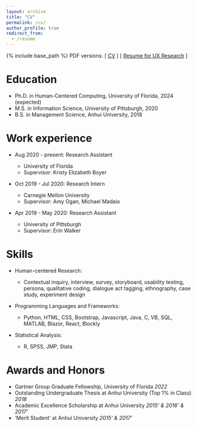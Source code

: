 ```yaml
---
layout: archive
title: "CV"
permalink: /cv/
author_profile: true
redirect_from:
  - /resume
---
```

<script src="https://www.w3counter.com/tracker.js?id=129746"></script>
{% include base_path %}
PDF versions: \[ [CV](https://txiaoyi.com/files/Xiaoyi_Tian_CV_20221231.pdf) \] \[ [Resume for UX Research](https://txiaoyi.com/files/Xiaoyi_Tian_UX_resume_Oct2022.pdf) \] 

Education
======
* Ph.D. in Human-Centered Computing, University of Florida, 2024 (expected)
* M.S. in Information Science, University of Pittsburgh, 2020
* B.S. in Management Science, Anhui University, 2018

Work experience
======
* Aug 2020 - present: Research Assistant
  * University of Florida
  * Supervisor: Kristy Elizabeth Boyer

* Oct 2019 - Jul 2020: Research Intern
  * Carnegie Mellon University
  * Supervisor: Amy Ogan, Michael Madaio 

* Apr 2019 - May 2020: Research Assistant
  * University of Pittsburgh
  * Supervisor: Erin Walker
  
Skills
======

* Human-centered Research: 
  * Contextual inquiry, interview, survey, storyboard, usability testing, persona, qualitative coding, dialogue act tagging, ethnography, case study, experiment design
  
* Programming Languages and Frameworks: 
  * Python, HTML, CSS, Bootstrap, Javascript, Java, C, VB, SQL, MATLAB, Blazor, React, Blockly 

* Statistical Analysis: 
  * R, SPSS, JMP, Stata
  
Awards and Honors
======
* Gartner Group Graduate Fellowship, University of Florida *2022*
* Outstanding Undergraduate Thesis at Anhui University (Top 1% in Class) *2018* 
* Academic Excellence Scholarship at Anhui University *2015' & 2016' & 2017'* 
* ‘Merit Student’ at Anhui University *2015' & 2017'* 
  

